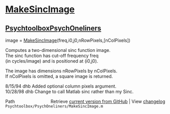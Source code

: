 # [MakeSincImage](MakeSincImage)
## [Psychtoolbox](Psychtoolbox)[PsychOneliners](PsychOneliners)

image =  [MakeSincImage](MakeSincImage)(freq,i0,j0,nRowPixels,[nColPixels])  
  
Computes a two-dimensional sinc function image.  
The sinc function has cut-off frequency freq  
(in cycles/image) and is positioned at (i0,j0).  
  
The image has dimensions nRowPixels by nColPixels.  
If nColPixels is omitted, a square image is returned.  
  
8/15/94     dhb     Added optional column pixels argument.  
10/28/98    dhb     Change to call Matlab sinc rather than my Sinc.  




<div class="code_header" style="text-align:right;">
  <span style="float:left;">Path&nbsp;&nbsp;</span> <span class="counter">Retrieve <a href=
  "https://raw.github.com/Psychtoolbox-3/Psychtoolbox-3/beta/Psychtoolbox/PsychOneliners/MakeSincImage.m">current version from GitHub</a> | View <a href=
  "https://github.com/Psychtoolbox-3/Psychtoolbox-3/commits/beta/Psychtoolbox/PsychOneliners/MakeSincImage.m">changelog</a></span>
</div>
<div class="code">
  <code>Psychtoolbox/PsychOneliners/MakeSincImage.m</code>
</div>

